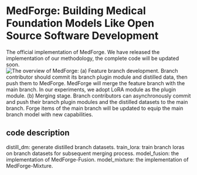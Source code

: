 # MedForge: Building Medical Foundation Models Like Open Source Software Development
The official implementation of MedForge. We have released the implementation of our methodology, the complete code will be updated soon.
![The overview of MedForge: (a) Feature branch development. Branch contributor should commit its branch plugin module and distilled data, then push them to MedForge. MedForge will merge the feature branch with the main branch. In our experiments, we adopt LoRA module as the plugin module. (b) Merging stage. Branch contributors can asynchronously commit and push their branch plugin modules and the distilled datasets to the main branch. Forge items of the main branch will be updated to equip the main branch model with new capabilities.](./img/overview.png)
## code description
distill_dm: generate distilled branch datasets.
train_lora: train branch loras on branch datasets for subsequent merging process.
model_fusion: the implementation of MedForge-Fusion.
model_mixture: the implementation of MedForge-Mixture.
